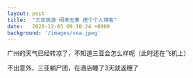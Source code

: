 ```yaml
---
layout: post
title:  "三亚旅游 闲来无事 搭个个人博客"
date:   2020-12-03 09:10:24 +0800
background: '/images/sea.jpeg'
---
```


广州的天气已经转凉了，不知道三亚会怎么样呢（此时还在飞机上）

不出意外，三亚躺尸团，在酒店睡了3天就返穗了

